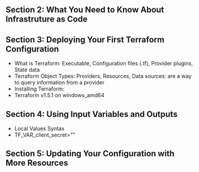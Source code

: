 ## Section 2: What You Need to Know About Infrastruture as Code
## Section 3: Deploying Your First Terraform Configuration
* What is Terraform: Executable, Configuration files (.tf), Provider plugins, State data
* Terraform Object Types: Providers, Resources, Data sources: are a way to query information from a provider
* Installing Terraform: 
*  Terraform v1.5.1 on windows_amd64
## Section 4: Using Input Variables and Outputs
* Local Values Syntax
* TF_VAR_client_secret=""
## Section 5: Updating Your Configuration with More Resources
